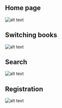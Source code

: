 ## Home page
![alt text](https://github.com/mdarwish/SocialScriptures/screenshots/Home.PNG?raw=true)

## Switching books
![alt text](https://github.com/mdarwish/SocialScriptures/screenshots/Bible.PNG?raw=true)

## Search
![alt text](https://github.com/mdarwish/SocialScriptures/screenshots/Search.PNG?raw=true)

## Registration
![alt text](https://github.com/mdarwish/SocialScriptures/screenshots/Register.PNG?raw=true)
